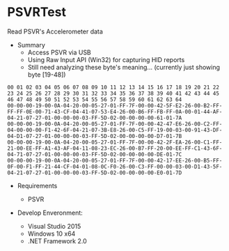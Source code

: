 # PSVRTest
Read PSVR's Accelerometer data

 * Summary
   * Access PSVR via USB 
   * Using Raw Input API (Win32) for capturing HID reports
   * Still need analyzing these byte's meaning... (currently just showing byte [19-48])

```
00 01 02 03 04 05 06 07 08 09 10 11 12 13 14 15 16 17 18 19 20 21 22 23 24 25 26 27 28 29 30 31 32 33 34 35 36 37 38 39 40 41 42 43 44 45 46 47 48 49 50 51 52 53 54 55 56 57 58 59 60 61 62 63 64
00-00-00-19-00-0A-04-20-00-05-27-01-FF-7F-00-00-42-5F-E2-26-00-B2-FF-FF-FF-0E-00-71-43-CF-04-41-07-53-E4-26-00-B6-FF-FB-FF-0A-00-01-44-AF-04-21-07-27-01-00-00-00-03-FF-5D-02-00-00-00-00-61-01-7A
00-00-00-19-00-0A-04-20-00-05-27-01-FF-7F-00-00-42-47-E6-26-00-C2-FF-04-00-00-00-F1-42-6F-04-21-07-3B-E8-26-00-C5-FF-19-00-03-00-91-43-DF-04-D1-07-27-01-00-00-00-03-FF-5D-02-00-00-00-00-D7-01-7B
00-00-00-19-00-0A-04-20-00-05-27-01-FF-7F-00-00-42-2F-EA-26-00-C1-FF-21-00-EE-FF-A1-43-AF-04-11-08-23-EC-26-00-B7-FF-20-00-EE-FF-C1-43-6F-04-71-07-27-01-00-00-00-03-FF-5D-02-00-00-00-00-DE-01-7C
00-00-00-19-00-0A-04-20-00-05-27-01-FF-7F-00-00-42-17-EE-26-00-B5-FF-0F-00-F1-FF-21-44-CF-04-01-08-0C-F0-26-00-C3-FF-00-00-03-00-D1-43-5F-04-21-07-27-01-00-00-00-03-FF-5D-02-00-00-00-00-E0-01-7D
```

 * Requirements
   * PSVR

* Develop Enveronment:
   * Visual Studio 2015
   * Windows 10 x64
   * .NET Framework 2.0
     
     
